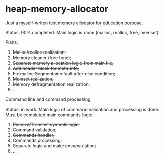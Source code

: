 # heap-memory-allocator

Just a myself-writen test memory allocator for education purpose.

Status: 90% completed. Main logic is done (malloc, realloc, free, memset).

Plans:

1. ~~Malloc/realloc realization;~~
2. ~~Memory cleaner (free func);~~
3. ~~Separate memory allocation logic from main file;~~
4. ~~Add header block for meta-info;~~
5. ~~Fix malloc Segmentaion fault after else condition;~~
6. ~~Memset realization;~~  
7.   Memory defragmentation realization;
8.   ...


Command line and command processing.

Status: in work. Main logic of command validation and processing is done. Must be completed main commands logic.

1. ~~Receive/Transmit symbols logic;~~
2. ~~Command validation;~~
3. ~~Commands handler;~~
4.   Commands processing;
5.   Separate logic and make encapsulation;
6.   ...